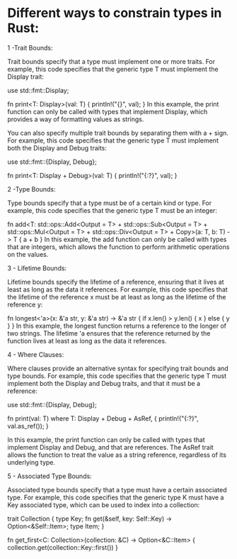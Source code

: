 # Different ways to constrain types in Rust:

1 -Trait Bounds:

Trait bounds specify that a type must implement one or more traits. For example, this code specifies that the generic type T must implement the Display trait:


use std::fmt::Display;

fn print<T: Display>(val: T) {
    println!("{}", val);
}
In this example, the print function can only be called with types that implement Display, which provides a way of formatting values as strings.

You can also specify multiple trait bounds by separating them with a + sign. For example, this code specifies that the generic type T must implement both the Display and Debug traits:


use std::fmt::{Display, Debug};

fn print<T: Display + Debug>(val: T) {
    println!("{:?}", val);
}

2 -Type Bounds:

Type bounds specify that a type must be of a certain kind or type. For example, this code specifies that the generic type T must be an integer:


fn add<T: std::ops::Add<Output = T> + std::ops::Sub<Output = T> + std::ops::Mul<Output = T> + std::ops::Div<Output = T> + Copy>(a: T, b: T) -> T {
    a + b
}
In this example, the add function can only be called with types that are integers, which allows the function to perform arithmetic operations on the values.

3 - Lifetime Bounds:

Lifetime bounds specify the lifetime of a reference, ensuring that it lives at least as long as the data it references. For example, this code specifies that the lifetime of the reference x must be at least as long as the lifetime of the reference y:


fn longest<'a>(x: &'a str, y: &'a str) -> &'a str {
    if x.len() > y.len() {
        x
    } else {
        y
    }
}
In this example, the longest function returns a reference to the longer of two strings. The lifetime 'a ensures that the reference returned by the function lives at least as long as the data it references.

4 - Where Clauses:

Where clauses provide an alternative syntax for specifying trait bounds and type bounds. For example, this code specifies that the generic type T must implement both the Display and Debug traits, and that it must be a reference:


use std::fmt::{Display, Debug};

fn print<T>(val: T)
where
    T: Display + Debug + AsRef<str>,
{
    println!("{:?}", val.as_ref());
}

In this example, the print function can only be called with types that implement Display and Debug, and that are references. The AsRef<str> trait allows the function to treat the value as a string reference, regardless of its underlying type.

5 - Associated Type Bounds:

Associated type bounds specify that a type must have a certain associated type. For example, this code specifies that the generic type K must have a Key associated type, which can be used to index into a collection:


trait Collection {
    type Key;
    fn get(&self, key: Self::Key) -> Option<&Self::Item>;
    type Item;
}

fn get_first<C: Collection>(collection: &C) -> Option<&C::Item> {
    collection.get(collection::Key::first())
}